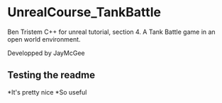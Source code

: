 # UnrealCourse_TankBattle
Ben Tristem C++ for unreal tutorial, section 4. A Tank Battle game in an open world environment.

Developped by JayMcGee

## Testing the readme

*It's pretty nice
*So useful
